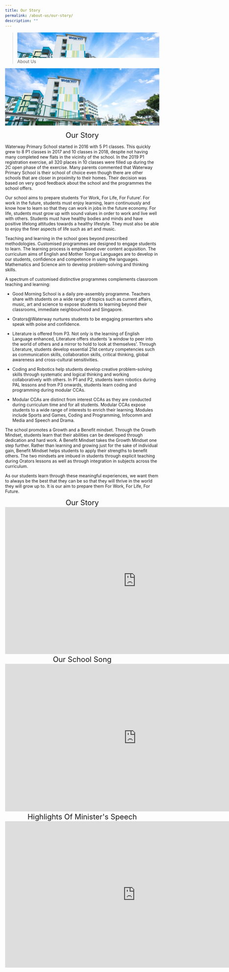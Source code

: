 ```yaml
---
title: Our Story
permalink: /about-us/our-story/
description: ""
---
```


> ![](/images/about-us_02.jpg)
> About Us 


![](/images/About%20Us/School.jpg)

<center><font size=5>Our Story</font> </center>

Waterway Primary School started in 2016 with 5 P1 classes. This quickly grew to 8 P1 classes in 2017 and 10 classes in 2018, despite not having many completed new flats in the vicinity of the school. In the 2019 P1 registration exercise, all 320 places in 10 classes were filled up during the 2C open phase of the exercise. Many parents commented that Waterway Primary School is their school of choice even though there are other schools that are closer in proximity to their homes. Their decision was based on very good feedback about the school and the programmes the school offers.  
  
Our school aims to prepare students ‘For Work, For Life, For Future’. For work in the future, students must enjoy learning, learn continuously and know how to learn so that they can work in jobs in the future economy. For life, students must grow up with sound values in order to work and live well with others. Students must have healthy bodies and minds and have positive lifelong attitudes towards a healthy lifestyle. They must also be able to enjoy the finer aspects of life such as art and music.  
  
Teaching and learning in the school goes beyond prescribed methodologies. Customised programmes are designed to engage students to learn. The learning process is emphasised over content acquisition. The curriculum aims of English and Mother Tongue Languages are to develop in our students, confidence and competence in using the languages. Mathematics and Science aim to develop problem-solving and thinking skills.  
  
A spectrum of customised distinctive programmes complements classroom teaching and learning:  
  
*   Good Morning School is a daily pre-assembly programme. Teachers share with students on a wide range of topics such as current affairs, music, art and science to expose students to learning beyond their classrooms, immediate neighbourhood and Singapore.  
      
    
*   Orators@Waterway nurtures students to be engaging presenters who speak with poise and confidence.  
      
    
*   Literature is offered from P3. Not only is the learning of English Language enhanced, Literature offers students ‘a window to peer into the world of others and a mirror to hold to look at themselves’. Through Literature, students develop essential 21st century competencies such as communication skills, collaboration skills, critical thinking, global awareness and cross-cultural sensitivities.  
      
    
*   Coding and Robotics help students develop creative problem-solving skills through systematic and logical thinking and working collaboratively with others. In P1 and P2, students learn robotics during PAL lessons and from P3 onwards, students learn coding and programming during modular CCAs.  
      
    
*   Modular CCAs are distinct from interest CCAs as they are conducted during curriculum time and for all students. Modular CCAs expose students to a wide range of interests to enrich their learning. Modules include Sports and Games, Coding and Programming, Infocomm and Media and Speech and Drama.

  
The school promotes a Growth and a Benefit mindset. Through the Growth Mindset, students learn that their abilities can be developed through dedication and hard work. A Benefit Mindset takes the Growth Mindset one step further. Rather than learning and growing just for the sake of individual gain, Benefit Mindset helps students to apply their strengths to benefit others. The two mindsets are imbued in students through explicit teaching during Orators lessons as well as through integration in subjects across the curriculum.  
  
As our students learn through these meaningful experiences, we want them to always be the best that they can be so that they will thrive in the world they will grow up to. It is our aim to prepare them For Work, For Life, For Future. 

  

<center> <font size=5>Our Story</font> </center>

<iframe width="854" height="480" src="https://www.youtube.com/embed/EdsJxvFwOLs" title="Waterway Primary School Official Opening Video" frameborder="0" allow="accelerometer; autoplay; clipboard-write; encrypted-media; gyroscope; picture-in-picture" allowfullscreen></iframe>

<center> <font size=5>Our School Song</font> </center>

<iframe width="856" height="482" src="https://www.youtube.com/embed/mIBFremLkmM" title="Our School Song" frameborder="0" allow="accelerometer; autoplay; clipboard-write; encrypted-media; gyroscope; picture-in-picture" allowfullscreen></iframe>

<center> <font size=5>Highlights Of Minister's Speech</font> </center>

<iframe width="850" height="478" src="https://www.youtube.com/embed/Wi5ktkQiVBY" title="Highlights of Minister's Speech during Official Opening" frameborder="0" allow="accelerometer; autoplay; clipboard-write; encrypted-media; gyroscope; picture-in-picture" allowfullscreen></iframe>